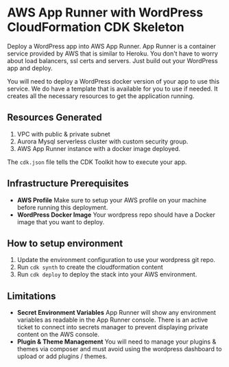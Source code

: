 # AWS App Runner with WordPress CloudFormation CDK Skeleton

Deploy a WordPress app into AWS App Runner. App Runner is a container service provided by AWS that is similar to Heroku. You don't have to worry about load balancers, ssl certs and servers. Just build out your WordPress app and deploy.

You will need to deploy a WordPress docker version of your app to use this service. We do have a template that is available for you to use if needed.
It creates all the necessary resources to get the application running.


## Resources Generated
1. VPC with public & private subnet
2. Aurora Mysql serverless cluster with custom security group.
3. AWS App Runner instance with a docker image deployed.

The `cdk.json` file tells the CDK Toolkit how to execute your app.

## Infrastructure Prerequisites
- **AWS Profile** Make sure to setup your AWS profile on your machine before running this deployment.
- **WordPress Docker Image** Your wordpress repo should have a Docker image that you want to deploy.

## How to setup environment

1. Update the environment configuration to use your wordpress git repo.
2. Run `cdk synth` to create the cloudformation content
3. Run `cdk deploy` to deploy the stack into your AWS environment.


## Limitations
- **Secret Environment Variables** App Runner will show any environment variables as readable in the App Runner console. There is an active ticket to connect into secrets manager to prevent displaying private content on the AWS console.
- **Plugin & Theme Management** You will need to manage your plugins & themes via composer and must avoid using the wordpress dashboard to upload or add plugins / themes.
